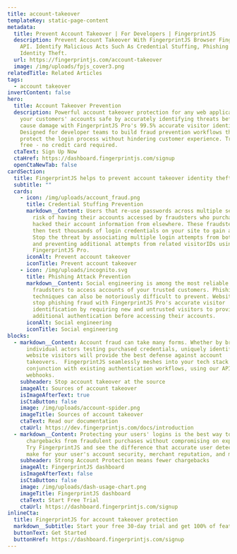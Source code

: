 ```yaml
---
title: account-takeover
templateKey: static-page-content
metadata:
  title: Prevent Account Takeover | For Developers | FingerprintJS
  description: Prevent Account Takeover With FingerprintJS Browser Fingerprinting
    API. Identify Malicious Acts Such As Credential Stuffing, Phishing &
    Identity Theft.
  url: https://fingerprintjs.com/account-takeover
  image: /img/uploads/fpjs_cover3.png
relatedTitle: Related Articles
tags:
  - account takeover
invertContent: false
hero:
  title: Account Takeover Prevention
  description: Powerful account takeover protection for any web application. Keep
    your customers' accounts safe by accurately identifying threats before they
    cause damage with FingerprintJS Pro's 99.5% accurate visitor identification.
    Designed for developer teams to build fraud prevention workflows that
    protect the login process without hindering customer experience. Try for
    free - no credit card required.
  ctaText: Sign Up Now
  ctaHref: https://dashboard.fingerprintjs.com/signup
  openCtaNewTab: false
cardSection:
  title: FingerprintJS helps to prevent account takeover identity theft
  subtitle: ""
  cards:
    - icon: /img/uploads/account_fraud.png
      title: Credential Stuffing Prevention
      markdown__Content: Users that re-use passwords across multiple services are at
        risk of having their accounts accessed by fraudsters who purchased or
        hacked their account information from elsewhere. These fraudsters may
        then test thousands of login credentials on your site to gain access.
        Stop the threat by associating multiple login attempts from bot networks
        and preventing additional attempts from related visitorIDs using
        FingerprintJS Pro.
      iconAlt: Prevent account takeover
      iconTitle: Prevent account takeover
    - icon: /img/uploads/incognito.svg
      title: Phishing Attack Prevention
      markdown__Content: Social engineering is among the most reliable methods for
        fraudsters to access accounts of your trusted customers. Phishing
        techniques can also be notoriously difficult to prevent. Websites can
        stop phishing fraud with FingerprintJS Pro's accurate visitor
        identification by requiring new and untrusted visitors to provide
        additional authentication before accessing their accounts.
      iconAlt: Social engineering
      iconTitle: Social engineering
blocks:
  - markdown__Content: Account fraud can take many forms. Whether by brute force or
      individual actors testing purchased credentials, uniquely identifying your
      website visitors will provide the best defense against account
      takeovers.  FingerprintJS seamlessly meshes into your tech stack to run in
      conjunction with existing authentication workflows, using our API and
      webhooks.
    subheader: Stop account takeover at the source
    imageAlt: Sources of account takeover
    isImageAfterText: true
    isCtaButton: false
    image: /img/uploads/account-spider.png
    imageTitle: Sources of account takeover
    ctaText: Read our documentation
    ctaUrl: https://dev.fingerprintjs.com/docs/introduction
  - markdown__Content: Protecting your users' logins is the best way to mitigate
      chargebacks from fraudulent purchases without compromising on experience.
      Try FingerprintJS and see the difference that accurate user detection can
      make for your user's account security, merchant reputation, and more.
    subheader: Strong Account Protection means fewer chargebacks
    imageAlt: FingerprintJS dashboard
    isImageAfterText: false
    isCtaButton: false
    image: /img/uploads/dash-usage-chart.png
    imageTitle: FingerprintJS dashboard
    ctaText: Start Free Trial
    ctaUrl: https://dashboard.fingerprintjs.com/signup
inlineCta:
  title: FingerprintJS for account takeover protection
  markdown__Subtitle: Start your free 30-day trial and get 100% of features with no usage limits.
  buttonText: Get Started
  buttonHref: https://dashboard.fingerprintjs.com/signup
---
```

